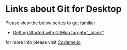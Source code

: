 # Links about Git for Desktop
Please view the below series to get familiar
* [Getting Started with GitHub target="_blank"](https://codetime.io/series/getting-started-with-github)

for more info please visit [Codeme.io](https://codeme.io)
